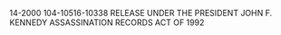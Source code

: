 14-2000
104-10516-10338 RELEASE UNDER THE PRESIDENT JOHN F. KENNEDY ASSASSINATION RECORDS ACT OF 1992
